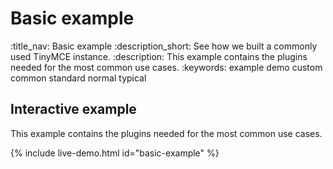 # Basic example
:title_nav: Basic example
:description_short: See how we built a commonly used TinyMCE instance.
:description: This example contains the plugins needed for the most common use cases.
:keywords: example demo custom common standard normal typical

## Interactive example

This example contains the plugins needed for the most common use cases.

{% include live-demo.html id="basic-example" %}
